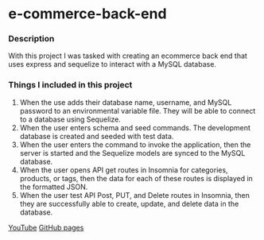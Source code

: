 # e-commerce-back-end

### Description 
With this project I was tasked with creating an ecommerce back end that uses express and sequelize to interact with a MySQL database.

### Things I included in this project
1. When the use adds their database name, username, and MySQL password to an environmental variable file.  They will be able to connect to a database using Sequelize.
2. When the user enters schema and seed commands. The development database is created and seeded with test data.
3. When the user enters the command to invoke the application, then the server is started and the Sequelize models are synced to the MySQL database.
4. When the user opens API get routes in Insomnia for categories, products, or tags, then the data for each of these routes is displayed in the formatted JSON.
5. When the user test API Post, PUT, and Delete routes in Insomnia, then they are successfully able to create, update, and delete data in the database.

[YouTube](https://youtu.be/Xofvbrq4RlI)
[GitHub pages](https://github.com/cefaust/e-commerce-back-end)
